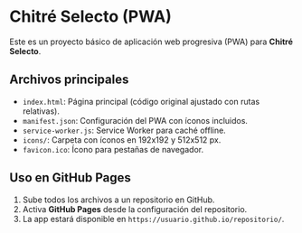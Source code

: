 # Chitré Selecto (PWA)

Este es un proyecto básico de aplicación web progresiva (PWA) para **Chitré Selecto**.

## Archivos principales
- `index.html`: Página principal (código original ajustado con rutas relativas).
- `manifest.json`: Configuración del PWA con íconos incluidos.
- `service-worker.js`: Service Worker para caché offline.
- `icons/`: Carpeta con íconos en 192x192 y 512x512 px.
- `favicon.ico`: Ícono para pestañas de navegador.

## Uso en GitHub Pages
1. Sube todos los archivos a un repositorio en GitHub.
2. Activa **GitHub Pages** desde la configuración del repositorio.
3. La app estará disponible en `https://usuario.github.io/repositorio/`.
